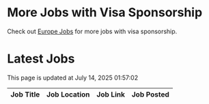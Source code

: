 # More Jobs with Visa Sponsorship

Check out [Europe Jobs](https://github.com/sureshparimi/europejobs#latest-jobs) for more jobs with visa sponsorship.

# Latest Jobs

This page is updated at July 14, 2025 01:57:02

| Job Title | Job Location | Job Link | Job Posted |
| --- | --- | --- | --- |
